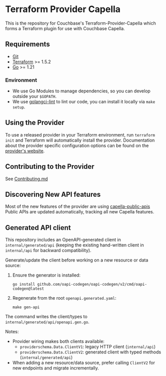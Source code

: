 # Terraform Provider Capella 

This is the repository for Couchbase's Terraform-Provider-Capella which forms a Terraform plugin for use with Couchbase Capella.

## Requirements

- [Git](https://git-scm.com/)
- [Terraform](https://www.terraform.io/downloads.html) >= 1.5.2
- [Go](https://golang.org/doc/install) >= 1.21

### Environment

- We use Go Modules to manage dependencies, so you can develop outside your `$GOPATH`.
- We use [golangci-lint](https://github.com/golangci/golangci-lint) to lint our code, you can install it locally via `make setup`.

## Using the Provider

To use a released provider in your Terraform environment, run `terraform init` and Terraform will automatically install the provider.
Documentation about the provider specific configuration options can be found on the [provider's website](https://developer.hashicorp.com/terraform/language/providers).

## Contributing to the Provider
See [Contributing.md](https://github.com/couchbasecloud/terraform-provider-couchbase-capella/blob/main/CONTRIBUTING.md)

## Discovering New API features

Most of the new features of the provider are using [capella-public-apis](https://docs.couchbase.com/cloud/management-api-guide/management-api-intro.html)
Public APIs are updated automatically, tracking all new Capella features.

## Generated API client

This repository includes an OpenAPI-generated client in `internal/generated/api` (keeping the existing hand-written client in `internal/api` for backward compatibility).

Generate/update the client before working on a new resource or data source:

1) Ensure the generator is installed:

   `go install github.com/oapi-codegen/oapi-codegen/v2/cmd/oapi-codegen@latest`

2) Regenerate from the root `openapi.generated.yaml`:

   `make gen-api`

The command writes the client/types to `internal/generated/api/openapi.gen.go`.

Notes:
- Provider wiring makes both clients available:
  - `providerschema.Data.ClientV1`: legacy HTTP client (`internal/api`)
  - `providerschema.Data.ClientV2`: generated client with typed methods (`internal/generated/api`)
- When adding a new resource/data source, prefer calling `ClientV2` for new endpoints and migrate incrementally.
